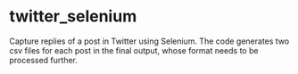 # twitter_selenium
Capture replies of a post in Twitter using Selenium. The code generates two csv files for each post in the final output, whose format needs to be processed further.
